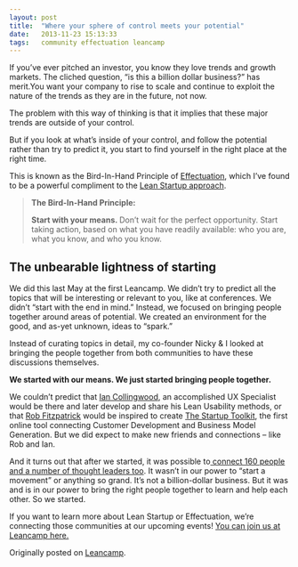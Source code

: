 ```yaml
---
layout: post
title:  "Where your sphere of control meets your potential"
date:   2013-11-23 15:13:33
tags:   community effectuation leancamp
---
```


If you’ve ever pitched an investor, you know they love trends and growth markets. The cliched question, “is this a billion dollar business?” has merit.You want your company to rise to scale and continue to exploit the nature of the trends as they are in the future, not now.

The problem with this way of thinking is that it implies that these major trends are outside of your control.

But if you look at what’s inside of your control, and follow the potential rather than try to predict it, you start to find yourself in the right place at the right time.

This is known as the Bird-In-Hand Principle of <a href="http://leanca.mp/2011/11/effectuation-in-3-minutes/">Effectuation</a>, which I’ve found to be a powerful compliment to the <a href="http://leanca.mp/category/lean-startup/">Lean Startup approach</a>.
<blockquote><strong>The Bird-In-Hand Principle:</strong>

<strong>Start with your means. </strong>Don’t wait for the perfect opportunity. Start taking action, based on what you have readily available: who you are, what you know, and who you know.</blockquote>
<h2>The unbearable lightness of starting</h2>
We did this last May at the first Leancamp. We didn’t try to predict all the topics that will be interesting or relevant to you, like at conferences. We didn’t “start with the end in mind.” Instead, we focused on bringing people together around areas of potential. We created an environment for the good, and as-yet unknown, ideas to “spark.”

Instead of curating topics in detail, my co-founder Nicky &amp; I looked at bringing the people together from both communities to have these discussions themselves.

<strong>We started with our means. We just started bringing people together.</strong>

We couldn’t predict that <a href="http://twitter.com/johnnyforeigner" target="_blank">Ian Collingwood</a>, an accomplished UX Specialist would be there and later develop and share his Lean Usability methods, or that <a href="http://twitter.com/robfitz" target="_blank">Rob Fitzpatrick</a> would be inspired to create <a href="http://thestartuptoolkit.com/" target="_blank">The Startup Toolkit</a>, the first online tool connecting Customer Development and Business Model Generation. But we did expect to make new friends and connections – like Rob and Ian.

And it turns out that after we started, it was possible to<a href="http://leanca.mp/2010/03/leancamp-london-2010/"> connect 160 people and a number of thought leaders too</a>. It wasn’t in our power to “start a movement” or anything so grand. It’s not a billion-dollar business. But it was and is in our power to bring the right people together to learn and help each other. So we started.

If you want to learn more about Lean Startup or Effectuation, we’re connecting those communities at our upcoming events! <a href="http://wantworkshop.com/workshops/leancamp">You can join us at Leancamp here.</a>

Originally posted on <a href="http://leanca.mp/2011/11/where-your-sphere-of-control-meet-your-potential/">Leancamp</a>.

